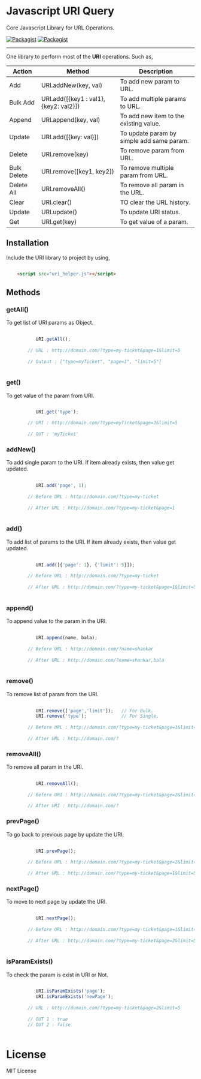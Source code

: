 # Javascript URI Query
Core Javascript Library for URL Operations.

[![Packagist](https://img.shields.io/badge/v.2.0-Build-green.svg)](https://github.com/global-source/javascript_uri_query/releases/tag/v.2)
[![Packagist](https://img.shields.io/badge/ES6-Support-blue.svg)](https://github.com/global-source/javascript_uri_query)

___

One library to perform most of the **URI** operations. 
Such as,
 
 
 Action       | Method                            | Description |
 -------------|-----------------------------------|-------------|
  Add         | URI.addNew(key, val)              | To add new param to URL. |
  Bulk Add    | URI.add([{key1 : val1},{key2: val2}])| To add multiple params to URL.|
  Append      | URI.append(key, val)              | To add new item to the existing value. |
  Update      | URI.add([{key: val}])            | To update param by simple add same param. |
  Delete      | URI.remove(key)                | To remove param from URL. |
  Bulk Delete | URI.remove([key1, key2])      | To remove multiple param from URL. |
  Delete All  | URI.removeAll()                   | To remove all param in the URL. |
  Clear       | URI.clear()                       | TO clear the URL history. |
  Update      | URI.update()                      | To update URI status. |
  Get         | URI.get(key)                   | To get value of a param. |


## Installation

Include the URI library to project by using,

```html

    <script src="uri_helper.js"></script>
```    
    
## Methods
  
  ### getAll()
  
  To get list of URI params as Object.    
    
```javascript
    
           URI.getAll();    
        
        // URL : http://domain.com/?type=my-ticket&page=1&limit=5
        
        // Output : ["type=myTicket", "page=1", "limit=5"]
        
```
        

### get()
  
To get value of the param from URI.
        
```javascript

           URI.get('type');
        
        // URI : http://domain.com/?type=myTicket&page=2&limit=5
        
        // OUT : 'myTicket'
 ```
                
### addNew()
  
To add single param to the URI. If item already exists, then value get updated.    
       
```javascript 
   
           URI.add('page', 1);
        
        // Before URL : http://domain.com/?type=my-ticket
        
        // After URL : http://domain.com/?type=my-ticket&page=1
        
```
        
### add()
  
To add list of params to the URI. If item already exists, then value get updated.    
       
```javascript 
   
           URI.add([{'page': 1}, {'limit': 5}]);
        
        // Before URL : http://domain.com/?type=my-ticket
        
        // After URL : http://domain.com/?type=my-ticket&page=1&limit=5
        
```
        
### append()
  
To append value to the param in the URI.   
       
```javascript 
   
           URI.append(name, bala);
        
        // Before URL : http://domain.com/?name=shankar
        
        // After URL : http://domain.com/?name=shankar,bala
        
```

### remove()
  
To remove list of param from the URI.
      
```javascript
  
           URI.remove(['page','limit']);   // For Bulk.
           URI.remove('type');             // For Single.   
        
        // Before URL : http://domain.com/?type=my-ticket&page=1&limit=5
        
        // After URL : http://domain.com/?
```        
     
### removeAll()
  
To remove all param in the URI.
       
```javascript
   
           URI.removeAll();
        
        // Before URI : http://domain.com/?type=my-ticket&page=2&limit=5
        
        // After URI : http://domain.com/?
```        
     
### prevPage()
    
To go back to previous page by update the URI.
       
```javascript
   
           URI.prevPage();
        
        // Before URL : http://domain.com/?type=my-ticket&page=2&limit=5
        
        // After URL : http://domain.com/?type=my-ticket&page=1&limit=5
```        
        
### nextPage()
  
To move to next page by update the URI.
        
```javascript
   
           URI.nextPage();
        
        // Before URL : http://domain.com/?type=my-ticket&page=1&limit=5
        
        // After URL : http://domain.com/?type=my-ticket&page=2&limit=5
        
```

### isParamExists()
  
To check the param is exist in URI or Not.
        
```javascript
        
           URI.isParamExists('page');        
           URI.isParamExists('newPage');
        
        // URL : http://domain.com/?type=my-ticket&page=2&limit=5
        
        // OUT 1 : true
        // OUT 2 : false
       
```        
        
# License 
   
   MIT License
